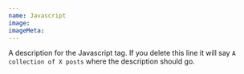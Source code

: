 ```yaml
---
name: Javascript
image:
imageMeta:
---
```

A description for the Javascript tag. If you delete this line it will say
`A collection of X posts` where the description should go.

